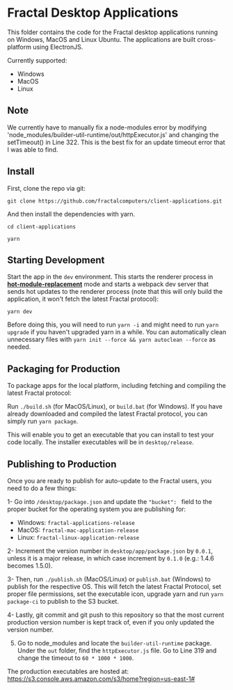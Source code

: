 # Fractal Desktop Applications

This folder contains the code for the Fractal desktop applications running on Windows, MacOS and Linux Ubuntu. The applications are built cross-platform using ElectronJS.

Currently supported:
- Windows
- MacOS
- Linux

## Note
We currently have to manually fix a node-modules error by modifying 'node_modules/builder-util-runtime/out/httpExecutor.js' and changing the setTimeout() in Line 322. This is the best fix for an update timeout error that I was able to find.

## Install

First, clone the repo via git:

```git clone https://github.com/fractalcomputers/client-applications.git```

And then install the dependencies with yarn.

```cd client-applications```

```yarn```

## Starting Development

Start the app in the `dev` environment. This starts the renderer process in [**hot-module-replacement**](https://webpack.js.org/guides/hmr-react/) mode and starts a webpack dev server that sends hot updates to the renderer process (note that this will only build the application, it won't fetch the latest Fractal protocol):

```yarn dev```

Before doing this, you will need to run ```yarn -i``` and might need to run ```yarn upgrade``` if you haven't upgraded yarn in a while. You can automatically clean unnecessary files with ```yarn init --force && yarn autoclean --force``` as needed.

## Packaging for Production

To package apps for the local platform, including fetching and compiling the latest Fractal protocol:

Run ```./build.sh``` (for MacOS/Linux), or ```build.bat``` (for Windows). If you have already downloaded and compiled the latest Fractal protocol, you can simply run ```yarn package```.

This will enable you to get an executable that you can install to test your code locally. The installer executables will be in ```desktop/release```.

## Publishing to Production

Once you are ready to publish for auto-update to the Fractal users, you need to do a few things:

1- Go into ```/desktop/package.json``` and update the ```"bucket": ``` field to the proper bucket for the operating system you are publishing for:
  - Windows: ```fractal-applications-release```
  - MacOS: ```fractal-mac-application-release```
  - Linux: ```fractal-linux-application-release```
  
 2- Increment the version number in ```desktop/app/package.json``` by ```0.0.1```, unless it is a major release, in which case increment by ```0.1.0``` (e.g.: 1.4.6 becomes 1.5.0).

 3- Then, run ```./publish.sh``` (MacOS/Linux) or ```publish.bat``` (Windows) to publish for the respective OS. This will fetch the latest Fractal Protocol, set proper file permissions, set the executable icon, upgrade yarn and run ```yarn package-ci``` to publish to the S3 bucket. 
 
 4- Lastly, git commit and git push to this repository so that the most current production version number is kept track of, even if you only updated the version number.
 
 5. Go to node_modules and locate the ```builder-util-runtime``` package. Under the ```out``` folder, find the ```httpExecutor.js``` file. Go to Line 319 and change the timeout to ```60 * 1000 * 1000```.

The production executables are hosted at: https://s3.console.aws.amazon.com/s3/home?region=us-east-1#
